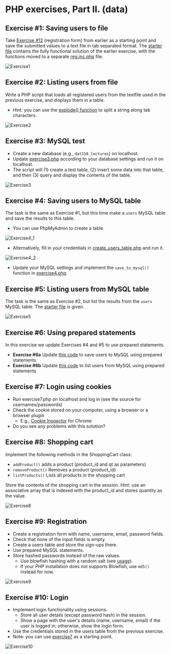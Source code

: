 # PHP exercises, Part II. (data)

## Exercise #1: Saving users to file

Take [Exercise #12](../../../solutions/php/basics/exercise12.php) (registration form) from earlier as a starting point and save the submitted values to a text file in tab separated format.  The [starter file](exercise1.php) contains the fully functional solution of the earlier exercise, with the functions moved to a separate [reg.inc.php](reg.inc.php) file.

![Exercise1](images/exercise1.png)


## Exercise #2: Listing users from file

Write a PHP script that loads all registered users from the textfile used in the previous exercise, and displays them in a table.

  - Hint: you can use the [explode() function](http://php.net/manual/en/function.explode.php) to split a string along tab characters.

![Exercise2](images/exercise2.png)


## Exercise #3: MySQL test

  - Create a new database (e.g., `dat310_lectures`) on localhost.
  - Update [exercise3.php](exercise3.php) according to your database settings and run it on localhost.  
  - The script will (1) create a test table, (2) insert some data into that table, and then (3) query and display the contents of the table.

![Exercise3](images/exercise3.png)


## Exercise #4: Saving users to MySQL table

The task is the same as Exercise #1, but this time make a `users` MySQL table and save the results to this table.

  - You can use PhpMyAdmin to create a table.

![Exercise4_1](images/exercise4_1.png)

  - Alternatively, fill in your credentials in [create_users_table.php](create_users_table.php) and run it.

![Exercise4_2](images/exercise4_2.png)

  - Update your MySQL settings and implement the `save_to_mysql()` function in [exercise4.php](exercise4.php).


## Exercise #5: Listing users from MySQL table

The task is the same as Exercise #2, but list the results from the `users` MySQL table. The [starter file](exercise5.php) is given.

![Exercise5](images/exercise5.png)


## Exercise #6: Using prepared statements

In this exercise we update Exercises #4 and #5 to use prepared statements.

  - **Exercise #6a** Update [this code](exercise6a.php) to save users to MySQL using prepared statements
  - **Exercise #6b** Update [this code](exercise6b.php) to list users from MySQL using prepared statements


## Exercise #7: Login using cookies

  - Run exercise7.php on localhost and log in (see the source for usernames/passwords)
  - Check the cookie stored on your computer, using a browser or a browser plugin
    * E.g., [Cookie Inspector](https://chrome.google.com/webstore/detail/cookie-inspector/jgbbilmfbammlbbhmmgaagdkbkepnijn?hl=en) for Chrome
  - Do you see any problems with this solution?


## Exercise #8: Shopping cart

Implement the following methods in the ShoppingCart class:
  - `addProduct()` adds a product (product_id and qt as parameters)
  - `removeProduct()` Removes a product (product_id)
  - `listProducts()` Lists all products in the shopping cart

Store the contents of the shopping cart in the session. Hint: use an associative array that is indexed with the product_id and stores quantity as the value.

![Exercise8](images/exercise8.png)


## Exercise #9: Registration

  - Create a registration form with name, username, email, password fields.
  - Check that none of the input fields is empty.
  - Create a users table and store the sign-ups there.
  - Use prepared MySQL statements.
  - Store hashed passwords instead of the raw values.
    * Use blowfish hashing with a random salt (see [usage](../../../examples/php/data/password_blowfish.php)).
    * If your PHP installation does not supports Blowfish, use `md5()` instead for now.

![Exercise9](images/exercise9.png)


## Exercise #10: Login

  - Implement login functionality using sessions.
    * Store all user details (except password hash) in the session.
    * Show a page with the user's details (name, username, email) if the user is logged in; otherwise, show the login form.
  - Use the credentials stored in the users table from the previous exercise.
  - Note: you can use [exercise7](../../../exercises/php/data/exercise7.php) as a starting point.

  ![Exercise10](images/exercise10.png)
